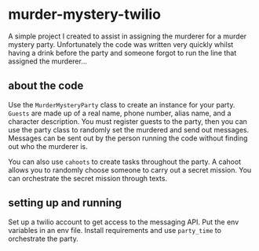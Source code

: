 # murder-mystery-twilio

A simple project I created to assist in assigning the murderer for a murder mystery party. Unfortunately the code was written very quickly whilst having a drink before the party and someone forgot to run the line that assigned the murderer...

## about the code
Use the `MurderMysteryParty` class to create an instance for your party. `Guests` are made up of a real name, phone number, alias name, and a character description. You must register guests to the party, then you can use the party class to randomly set the murdered and send out messages. Messages can be sent out by the person running the code without finding out who the murderer is.

You can also use `cahoots` to create tasks throughout the party. A cahoot allows you to randomly choose someone to carry out a secret mission. You can orchestrate the secret mission through texts.


## setting up and running

Set up a twilio account to get access to the messaging API. Put the env variables in an env file. Install requirements and use `party_time` to orchestrate the party. 




